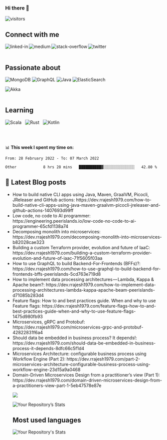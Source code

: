 ### Hi there 👋

![visitors](https://visitor-badge.laobi.icu/badge?page_id=rrajesh1979.rrajesh1979) <br>
## Connect with me
[<img align="left" alt="linked-in" src="https://img.shields.io/badge/linkedin-%230077B5.svg?&style=for-the-badge&logo=linkedin&logoColor=white" />](https://www.linkedin.com/in/rajeshrajagopalan/)
[<img align="left" alt="medium" src="https://img.shields.io/badge/medium-%2312100E.svg?&style=for-the-badge&logo=medium&logoColor=white" />](https://dev.rrajesh1979.com/)
[<img align="left" alt="stack-overflow" src="https://img.shields.io/badge/stack%20overflow-FE7A16?logo=stack-overflow&logoColor=white&style=for-the-badge" />](https://stackoverflow.com/users/11594695/rajesh-rajagopalan)
[<img align="left" alt="twitter" src="https://img.shields.io/badge/twitter-%231DA1F2.svg?&style=for-the-badge&logo=twitter&logoColor=white" />](https://twitter.com/rrajesh1979)

<br>
<br>

<!--
## Multi-cloud

<img align="left" alt="aws" src="https://img.shields.io/badge/Amazon%20AWS-%23232F3E?logo=amazon-aws&logoColor=white&style=for-the-badge" /> &nbsp;  <img alt="Google Cloud" src="https://img.shields.io/badge/GoogleCloud-%234285F4.svg?style=for-the-badge&logo=google-cloud&logoColor=white"/> &nbsp; <img alt="Azure" src="https://img.shields.io/badge/azure-%230072C6.svg?style=for-the-badge&logo=azure-devops&logoColor=white"/>  &nbsp;  <img alt="Terraform" src="https://img.shields.io/badge/terraform-%235835CC.svg?style=for-the-badge&logo=terraform&logoColor=white"/>

## Frameworks
<img align="left" alt="spring" src="https://img.shields.io/badge/spring%20-%236DB33F.svg?&style=for-the-badge&logo=spring&logoColor=white" />

<br>
<br>

-->
## Passionate about
![MongoDB](https://img.shields.io/badge/MongoDB-%234ea94b.svg?style=for-the-badge&logo=mongodb&logoColor=white)
![GraphQL](https://img.shields.io/badge/-GraphQL-E10098?style=for-the-badge&logo=graphql&logoColor=white)
![Java](https://img.shields.io/badge/java-%23ED8B00.svg?style=for-the-badge&logo=java&logoColor=white)
![ElasticSearch](https://img.shields.io/badge/-ElasticSearch-005571?style=for-the-badge&logo=elasticsearch)

<img alt="Akka" src="https://img.shields.io/badge/-Akka-61DAFB?logo=react&logoColor=white&style=for-the-badge" />

<br>
<br>

## Learning
<img alt="Scala" src="https://img.shields.io/badge/scala-%23DC322F.svg?style=for-the-badge&logo=scala&logoColor=white"/> &nbsp;  <img alt="Rust" src="https://img.shields.io/badge/rust-%23000000.svg?style=for-the-badge&logo=rust&logoColor=white"/> &nbsp;  <img alt="Kotlin" src="https://img.shields.io/badge/kotlin-%230095D5.svg?style=for-the-badge&logo=kotlin&logoColor=white"/>

<br>
<br>

📊 **This week I spent my time on:**
<!--START_SECTION:waka-->

```text
From: 28 February 2022 - To: 07 March 2022

Other            8 hrs 28 mins   ██████████▓░░░░░░░░░░░░░░   42.80 %
```

<!--END_SECTION:waka-->

## 📕 Latest Blog posts
<!-- BLOG-POST-LIST:START -->
<ul>
<li> How to build native CLI apps using Java, Maven, GraalVM, Picocli, JReleaser and GitHub actions: https://dev.rrajesh1979.com/how-to-build-native-cli-apps-using-java-maven-graalvm-picocli-jreleaser-and-github-actions-1407693d99ff </li>
<li> Low code, no code to AI programmer: https://engineering.peerislands.io/low-code-no-code-to-ai-programmer-65cfd1138a74 </li>
<li> Decomposing monolith into microservices: https://dev.rrajesh1979.com/decomposing-monolith-into-microservices-b82028cae323 </li>
<li> Building a custom Terraform provider, evolution and future of IaaC: https://dev.rrajesh1979.com/building-a-custom-terraform-provider-evolution-and-future-of-iaac-71f5605f03aa </li>
<li> How to use GraphQL to build Backend-For-Frontends (BFFs)?: https://dev.rrajesh1979.com/how-to-use-graphql-to-build-backend-for-frontends-bffs-peerislands-5cd763e719d8 </li>
<li> How to implement data processing architectures — Lambda, Kappa & Apache beam?: https://dev.rrajesh1979.com/how-to-implement-data-processing-architectures-lambda-kappa-apache-beam-peerislands-d71085b283d4 </li>
<li> Feature flags: How to and best practices guide. When and why to use Feature flags: https://dev.rrajesh1979.com/feature-flags-how-to-and-best-practices-guide-when-and-why-to-use-feature-flags-1475d980fb93 </li>
<li> Microservices, gRPC and Protobuf: https://dev.rrajesh1979.com/microservices-grpc-and-protobuf-42822831f6a4 </li>
<li> Should data be embedded in business process? It depends!: https://dev.rrajesh1979.com/should-data-be-embedded-in-business-process-it-depends-8dfc66c5f1d4 </li>
<li> Microservices Architecture: configurable business process using Workflow Engine (Part 2): https://dev.rrajesh1979.com/part-2-microservices-architecture-configurable-business-process-using-workflow-engine-23d15a9a0468 </li>
<li> Domain-Driven Microservices Design from a practitioner’s view (Part 1): https://dev.rrajesh1979.com/domain-driven-microservices-design-from-a-practitioners-view-part-1-5eb47578e87e </li>
<!-- BLOG-POST-LIST:END -->

![](https://komarev.com/ghpvc/?username=rrajesh1979)
 
  
<!--
**rrajesh1979/rrajesh1979** is a ✨ _special_ ✨ repository because its `README.md` (this file) appears on your GitHub profile.

Here are some ideas to get you started:

- 🔭 I’m currently working on ...
- 🌱 I’m currently learning ...
- 👯 I’m looking to collaborate on ...
- 🤔 I’m looking for help with ...
- 💬 Ask me about ...
- 📫 How to reach me: ...
- 😄 Pronouns: ...
- ⚡ Fun fact: ...
-->

![Your Repository’s Stats](https://github-readme-stats.vercel.app/api?username=rrajesh1979&show_icons=true)

## Most used languages

![Your Repository's Stats](https://github-readme-stats.vercel.app/api/top-langs/?username=rrajesh1979&theme=blue-green)

